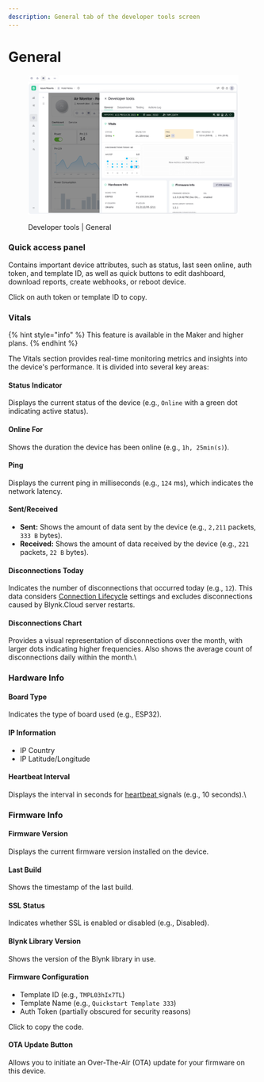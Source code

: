 ```yaml
---
description: General tab of the developer tools screen
---
```


# General

<figure><img src="../../../../.gitbook/assets/developer-tools-general.png" alt=""><figcaption><p>Developer tools | General</p></figcaption></figure>

### Quick access panel

Contains important device attributes, such as status, last seen online, auth token, and template ID, as well as quick buttons to edit dashboard, download reports, create webhooks, or reboot device.

Click on auth token or template ID to copy.

### Vitals

{% hint style="info" %}
This feature is available in the Maker and higher plans.
{% endhint %}

The Vitals section provides real-time monitoring metrics and insights into the device's performance. It is divided into several key areas:

#### **Status Indicator**

Displays the current status of the device (e.g., `Online` with a green dot indicating active status).

#### **Online For**

Shows the duration the device has been online (e.g., `1h, 25min(s)`).

#### **Ping**

Displays the current ping in milliseconds (e.g., `124` ms), which indicates the network latency.

#### **Sent/Received**

* **Sent:** Shows the amount of data sent by the device (e.g., `2,211` packets, `333 B` bytes).
* **Received:** Shows the amount of data received by the device (e.g., `221` packets, `22 B` bytes).

#### **Disconnections Today**

Indicates the number of disconnections that occurred today (e.g., `12`). This data considers [Connection Lifecycle](../../../../concepts/connection-lifecycle-management/) settings and excludes disconnections caused by Blynk.Cloud server restarts.

#### **Disconnections Chart**

Provides a visual representation of disconnections over the month, with larger dots indicating higher frequencies. Also shows the average count of disconnections daily within the month.\


### Hardware Info

#### **Board Type**

Indicates the type of board used (e.g., ESP32).

#### **IP Information**

* IP Country
* IP Latitude/Longitude

#### **Heartbeat Interval**

Displays the interval in seconds for [heartbeat ](../../../../concepts/connection-lifecycle-management/disconnections-and-heartbeat.md#heartbeat)signals (e.g., 10 seconds).\


### Firmware Info

#### **Firmware Version**

Displays the current firmware version installed on the device.

#### **Last Build**

Shows the timestamp of the last build.

#### **SSL Status**

Indicates whether SSL is enabled or disabled (e.g., Disabled).

#### **Blynk Library Version**

Shows the version of the Blynk library in use.

#### **Firmware Configuration**

* Template ID (e.g., `TMPL03hIx7TL`)
* Template Name (e.g., `Quickstart Template 333`)
* Auth Token (partially obscured for security reasons)

Click to copy the code.

#### **OTA Update Button**

Allows you to initiate an Over-The-Air (OTA) update for your firmware on this device.
